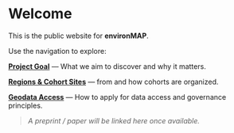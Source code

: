 # Welcome


This is the public website for **environMAP**.


Use the navigation to explore:


[**Project Goal**](project-goal.md) — What we aim to discover and why it matters.

[**Regions & Cohort Sites**](regions-and-cohorts.md) —  from and how cohorts are organized.

[**Geodata Access**](geodata-access.md) — How to apply for data access and governance principles.


> *A preprint / paper will be linked here once available.*